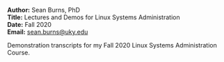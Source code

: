 **Author:** Sean Burns, PhD  
**Title:** Lectures and Demos for Linux Systems Administration  
**Date:** Fall 2020  
**Email:** sean.burns@uky.edu

Demonstration transcripts for my Fall 2020 Linux Systems Administration Course.
